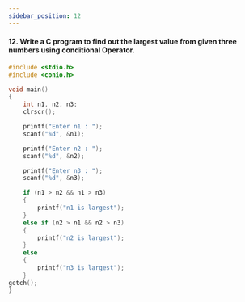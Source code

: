 ```yaml
---
sidebar_position: 12
---
```


#### 12. Write a C program to find out the largest value from given three numbers using conditional Operator.

```c
#include <stdio.h>
#include <conio.h>

void main()
{
    int n1, n2, n3;
    clrscr();

    printf("Enter n1 : ");
    scanf("%d", &n1);

    printf("Enter n2 : ");
    scanf("%d", &n2);

    printf("Enter n3 : ");
    scanf("%d", &n3);

    if (n1 > n2 && n1 > n3)
    {
        printf("n1 is largest");
    }
    else if (n2 > n1 && n2 > n3)
    {
        printf("n2 is largest");
    }
    else
    {
        printf("n3 is largest");
    }
getch();
}
```

<!--
### Output

![d](outputs\Practical-10.c.jpg)
 -->
